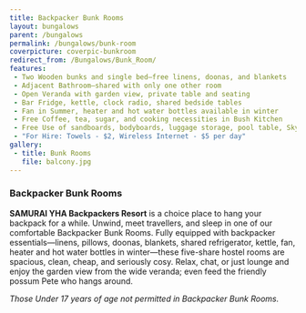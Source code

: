 ```yaml
---
title: Backpacker Bunk Rooms
layout: bungalows
parent: /bungalows
permalink: /bungalows/bunk-room
coverpicture: coverpic-bunkroom
redirect_from: /Bungalows/Bunk_Room/
features:
 - Two Wooden bunks and single bed—free linens, doonas, and blankets  
 - Adjacent Bathroom—shared with only one other room
 - Open Veranda with garden view, private table and seating
 - Bar Fridge, kettle, clock radio, shared bedside tables
 - Fan in Summer, heater and hot water bottles available in winter
 - Free Coffee, tea, sugar, and cooking necessities in Bush Kitchen
 - Free Use of sandboards, bodyboards, luggage storage, pool table, Skype equipment, DVD library, book exchange, mail services, and heaps more
 - "For Hire: Towels - $2, Wireless Internet - $5 per day"
gallery:
 - title: Bunk Rooms
   file: balcony.jpg
---
```


### Backpacker Bunk Rooms

**SAMURAI YHA Backpackers Resort** is a choice place to hang your backpack for a while. Unwind, meet travellers, and sleep in one of our comfortable Backpacker Bunk Rooms.
Fully equipped with backpacker essentials—linens, pillows, doonas, blankets, shared refrigerator, kettle, fan, heater and hot water bottles in winter—these five-share hostel rooms are spacious, clean, cheap, and seriously cosy.
Relax, chat, or just lounge and enjoy the garden view from the wide veranda; even feed the friendly possum Pete who hangs around. 


*Those Under 17 years of age not permitted in Backpacker Bunk Rooms.*
